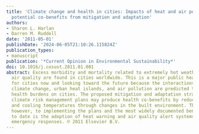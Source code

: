 ```yaml
---
title: 'Climate change and health in cities: Impacts of heat and air pollution and
  potential co-benefits from mitigation and adaptation'
authors:
- Sharon L. Harlan
- Darren M. Ruddell
date: '2011-05-01'
publishDate: '2024-06-05T21:10:26.115824Z'
publication_types:
- manuscript
publication: '*Current Opinion in Environmental Sustainability*'
doi: 10.1016/j.cosust.2011.01.001
abstract: Excess morbidity and mortality related to extremely hot weather and poor
  air quality are found in cities worldwide. This is a major public health concern
  for cities now and looking toward the future because the interactions of global
  climate change, urban heat islands, and air pollution are predicted to place increasing
  health burdens on cities. The proposed mitigation and adaptation strategies in cities'
  climate risk management plans may produce health co-benefits by reducing emissions
  and cooling temperatures through changes in the built environment. There are challenges,
  however, to implementing the plans and the most widely documented beneficial policy
  to date is the adoption of heat warning and air quality alert systems to trigger
  emergency responses. © 2011 Elsevier B.V.
---
```

